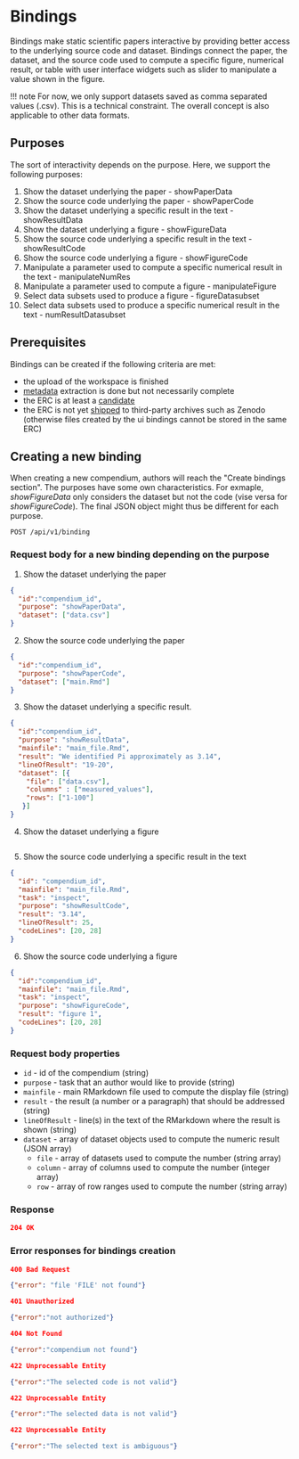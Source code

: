 # Bindings

Bindings make static scientific papers interactive by providing better access to the underlying source code and dataset.
Bindings connect the paper, the dataset, and the source code used to compute a specific figure, numerical result, or table with user interface widgets such as slider to manipulate a value shown in the figure. 

!!! note For now, we only support datasets saved as comma separated values (.csv). This is a technical constraint. The overall concept is also applicable to other data formats.

## Purposes

The sort of interactivity depends on the purpose. Here, we support the following purposes:

1. Show the dataset underlying the paper - showPaperData
2. Show the source code underlying the paper - showPaperCode
3. Show the dataset underlying a specific result in the text - showResultData
4. Show the dataset underlying a figure - showFigureData
5. Show the source code underlying a specific result in the text - showResultCode
6. Show the source code underlying a figure - showFigureCode
7. Manipulate a parameter used to compute a specific numerical result in the text - manipulateNumRes
8. Manipulate a parameter used to compute a figure - manipulateFigure
9. Select data subsets used to produce a figure - figureDatasubset
10. Select data subsets used to produce a specific numerical result in the text - numResultDatasubset

## Prerequisites

Bindings can be created if the following criteria are met:

- the upload of the workspace is finished
- [metadata](http://o2r.info/o2r-web-api/compendium/metadata/) extraction is done but not necessarily complete
- the ERC is at least a [candidate](http://o2r.info/o2r-web-api/compendium/candidate/)
- the ERC is not yet [shipped](http://o2r.info/o2r-web-api/shipment/) to third-party archives such as Zenodo (otherwise files created by the ui bindings cannot be stored in the same ERC)

## Creating a new binding

When creating a new compendium, authors will reach the "Create bindings section".
The purposes have some own characteristics. 
For exmaple, _showFigureData_ only considers the dataset but not the code (vise versa for _showFigureCode_).
The final JSON object might thus be different for each purpose.

`POST /api/v1/binding`

### Request body for a new binding depending on the purpose
1. Show the dataset underlying the paper
```json
{
  "id":"compendium_id",
  "purpose": "showPaperData",
  "dataset": ["data.csv"]  
}
```

2. Show the source code underlying the paper
```json
{
  "id":"compendium_id",
  "purpose": "showPaperCode",
  "dataset": ["main.Rmd"]  
}
```

3. Show the dataset underlying a specific result.
```json
{
  "id":"compendium_id",
  "purpose": "showResultData",
  "mainfile": "main_file.Rmd",
  "result": "We identified Pi approximately as 3.14",  
  "lineOfResult": "19-20",
  "dataset": [{
    "file": ["data.csv"],
    "columns" : ["measured_values"],
    "rows": ["1-100"]
   }]  
}
```

4. Show the dataset underlying a figure
```json
```

5. Show the source code underlying a specific result in the text
```json
{
  "id": "compendium_id",
  "mainfile": "main_file.Rmd",
  "task": "inspect",
  "purpose": "showResultCode",
  "result": "3.14",
  "lineOfResult": 25,
  "codeLines": [20, 28]
}

```

6. Show the source code underlying a figure
```json
{
  "id":"compendium_id",
  "mainfile": "main_file.Rmd",
  "task": "inspect",
  "purpose": "showFigureCode",
  "result": "figure 1",
  "codeLines": [20, 28]
}
```

### Request body properties

- `id` - id of the compendium (string)
- `purpose` - task that an author would like to provide (string)
- `mainfile` - main RMarkdown file used to compute the display file (string) 
- `result` - the result (a number or a paragraph) that should be addressed (string)
- `lineOfResult` - line(s) in the text of the RMarkdown where the result is shown (string)
- `dataset` - array of dataset objects used to compute the numeric result (JSON array) 
  - `file` - array of datasets used to compute the number (string array)
  - `column` - array of columns used to compute the number (integer array)
  - `row` - array of row ranges used to compute the number (string array)

### Response

```json
204 OK
```

### Error responses for bindings creation

```json
400 Bad Request

{"error": "file 'FILE' not found"}

```

```json
401 Unauthorized

{"error":"not authorized"}
```

```json
404 Not Found

{"error":"compendium not found"}
```

```json
422 Unprocessable Entity

{"error":"The selected code is not valid"}
```

```json
422 Unprocessable Entity

{"error":"The selected data is not valid"}
```

```json
422 Unprocessable Entity

{"error":"The selected text is ambiguous"}
```

